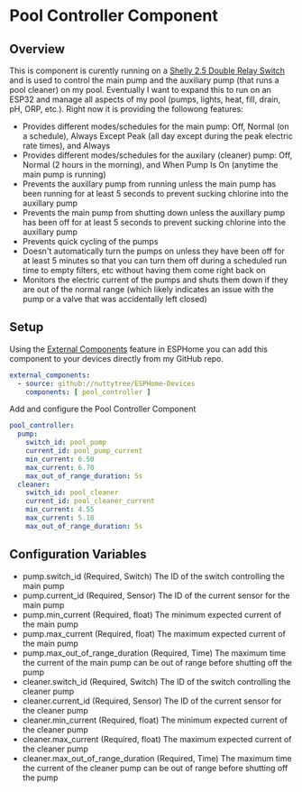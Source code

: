 # Pool Controller Component
## Overview
This is component is curently running on a [Shelly 2.5 Double Relay Switch](https://shelly.cloud/products/shelly-25-smart-home-automation-relay/) and is used to control the main pump and the auxiliary pump (that runs a pool cleaner) on my pool. Eventually I want to expand this to run on an ESP32 and manage all aspects of my pool (pumps, lights, heat, fill, drain, pH, ORP, etc.).  Right now it is providing the followong features:
* Provides different modes/schedules for the main pump: Off, Normal (on a schedule), Always Except Peak (all day except during the peak electric rate times), and Always
* Provides different modes/schedules for the auxilary (cleaner) pump: Off, Normal (2 hours in the morning), and When Pump Is On (anytime the main pump is running)
* Prevents the auxillary pump from running unless the main pump has been running for at least 5 seconds to prevent sucking chlorine into the auxillary pump
* Prevents the main pump from shutting down unless the auxillary pump has been off for at least 5 seconds to prevent sucking chlorine into the auxillary pump
* Prevents quick cycling of the pumps
* Doesn't automatically turn the pumps on unless they have been off for at least 5 minutes so that you can turn them off during a scheduled run time to empty filters, etc without having them come right back on
* Monitors the electric current of the pumps and shuts them down if they are out of the normal range (which likely indicates an issue with the pump or a valve that was accidentally left closed)


## Setup
Using the [External Components](https://esphome.io/components/external_components.html) feature in ESPHome you can add this component to your devices directly from my GitHub repo.
```yaml
external_components:
  - source: github://nuttytree/ESPHome-Devices
    components: [ pool_controller ]
```

Add and configure the Pool Controller Component
```yaml
pool_controller:
  pump:
    switch_id: pool_pump
    current_id: pool_pump_current
    min_current: 6.50
    max_current: 6.70
    max_out_of_range_duration: 5s
  cleaner:
    switch_id: pool_cleaner
    current_id: pool_cleaner_current
    min_current: 4.55
    max_current: 5.10
    max_out_of_range_duration: 5s

```

## Configuration Variables
* pump.switch_id (Required, Switch) The ID of the switch controlling the main pump
* pump.current_id (Required, Sensor) The ID of the current sensor for the main pump
* pump.min_current (Required, float) The minimum expected current of the main pump
* pump.max_current (Required, float) The maximum expected current of the main pump
* pump.max_out_of_range_duration (Required, Time) The maximum time the current of the main pump can be out of range before shutting off the pump
* cleaner.switch_id (Required, Switch) The ID of the switch controlling the cleaner pump
* cleaner.current_id (Required, Sensor) The ID of the current sensor for the cleaner pump
* cleaner.min_current (Required, float) The minimum expected current of the cleaner pump
* cleaner.max_current (Required, float) The maximum expected current of the cleaner pump
* cleaner.max_out_of_range_duration (Required, Time) The maximum time the current of the cleaner pump can be out of range before shutting off the pump
